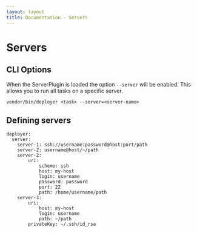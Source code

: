 ```yaml
---
layout: layout
title: Documentation - Servers
---
```

# Servers

## CLI Options

When the ServerPlugin is loaded the option `--server` will be enabled. 
This allows you to run all tasks on a specific server.

~~~
vendor/bin/deployer <task> --server=<server-name>
~~~

## Defining servers
~~~
deployer:
  server:
    server-1: ssh://username:password@host:port/path
    server-2: username@host/~/path
    server-2:
        uri:
            scheme: ssh
            host: my-host
            login: username
            password: password
            port: 22
            path: /home/username/path
    server-3:
        uri:
            host: my-host
            login: username
            path: ~/path
        privateKey: ~/.ssh/id_rsa
~~~